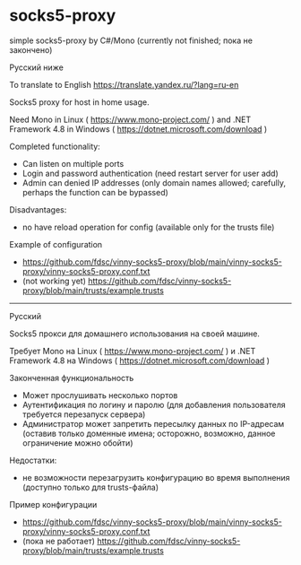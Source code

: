 # socks5-proxy
simple socks5-proxy by C#/Mono (currently not finished; пока не закончено)

Русский ниже

To translate to English
https://translate.yandex.ru/?lang=ru-en

Socks5 proxy for host in home usage.

Need Mono in Linux ( https://www.mono-project.com/ ) and .NET Framework 4.8 in Windows ( https://dotnet.microsoft.com/download )

Completed functionality:
* Can listen on multiple ports
* Login and password authentication (need restart server for user add)
* Admin can denied IP addresses (only domain names allowed; carefully, perhaps the function can be bypassed)

Disadvantages:
* no have reload operation for config (available only for the trusts file)

Example of configuration
* https://github.com/fdsc/vinny-socks5-proxy/blob/main/vinny-socks5-proxy/vinny-socks5-proxy.conf.txt
* (not working yet) https://github.com/fdsc/vinny-socks5-proxy/blob/main/trusts/example.trusts

---------------
Русский

Socks5 прокси для домашнего использования на своей машине.

Требует Mono на Linux ( https://www.mono-project.com/ ) и .NET Framework 4.8 на Windows ( https://dotnet.microsoft.com/download )

Законченная функциональность
* Может прослушивать несколько портов
* Аутентификация по логину и паролю (для добавления пользователя требуется перезапуск сервера)
* Администратор может запретить пересылку данных по IP-адресам (оставив только доменные имена; осторожно, возможно, данное ограничение можно обойти)

Недостатки:
* не возможности перезагрузить конфигурацию во время выполнения (доступно только для trusts-файла)

Пример конфигурации
* https://github.com/fdsc/vinny-socks5-proxy/blob/main/vinny-socks5-proxy/vinny-socks5-proxy.conf.txt
* (пока не работает) https://github.com/fdsc/vinny-socks5-proxy/blob/main/trusts/example.trusts
